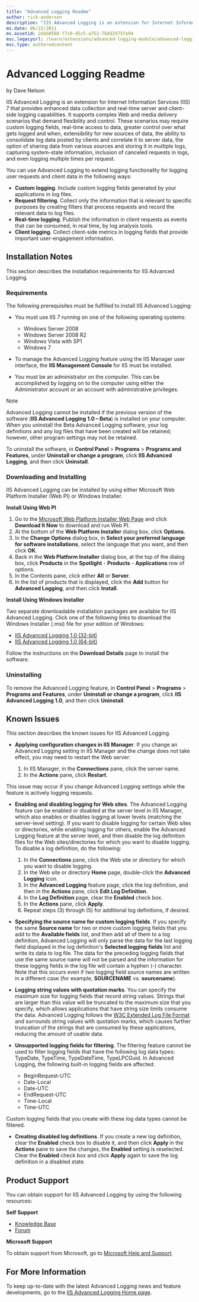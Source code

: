 ```yaml
---
title: "Advanced Logging Readme"
author: rick-anderson
description: "IIS Advanced Logging is an extension for Internet Information Services (IIS) 7 that provides enhanced data collection and real-time server and client-side lo..."
ms.date: 06/22/2011
ms.assetid: 2ebb8560-f7c0-45c5-a752-76dd2975fe94
msc.legacyurl: /learn/extensions/advanced-logging-module/advanced-logging-readme
msc.type: authoredcontent
---
```

Advanced Logging Readme
====================
by Dave Nelson

IIS Advanced Logging is an extension for Internet Information Services (IIS) 7 that provides enhanced data collection and real-time server and client-side logging capabilities. It supports complex Web and media delivery scenarios that demand flexibility and control. These scenarios may require custom logging fields, real-time access to data, greater control over what gets logged and when, extensibility for new sources of data, the ability to consolidate log data posted by clients and correlate it to server data, the option of sharing data from various sources and storing it in multiple logs, capturing system-state information, inclusion of canceled requests in logs, and even logging multiple times per request.

You can use Advanced Logging to extend logging functionality for logging user requests and client data in the following ways:

- **Custom logging**. Include custom logging fields generated by your applications in log files.
- **Request filtering**. Collect only the information that is relevant to specific purposes by creating filters that process requests and record the relevant data to log files.
- **Real-time logging**. Publish the information in client requests as events that can be consumed, in real time, by log analysis tools.
- **Client logging**. Collect client-side metrics in logging fields that provide important user-engagement information.

## Installation Notes

This section describes the installation requirements for IIS Advanced Logging.

### Requirements

The following prerequisites must be fulfilled to install IIS Advanced Logging:

- You must use IIS 7 running on one of the following operating systems: 

    - Windows Server 2008
    - Windows Server 2008 R2
    - Windows Vista with SP1
    - Windows 7
- To manage the Advanced Logging feature using the IIS Manager user interface, the **IIS Management Console** for IIS must be installed.
- You must be an administrator on the computer. This can be accomplished by logging on to the computer using either the Administrator account or an account with administrative privileges.

> [!NOTE]
>  
 Advanced Logging cannot be installed if the previous version of the software (**IIS Advanced Logging 1.0 – Beta**) is installed on your computer. When you uninstall the Beta Advanced Logging software, your log definitions and any log files that have been created will be retained; however, other program settings may not be retained.

To uninstall the software, in **Control Panel** &gt; **Programs** &gt; **Programs and Features**, under **Uninstall or change a program**, click **IIS Advanced Logging**, and then click **Uninstall**.

### Downloading and Installing

IIS Advanced Logging can be installed by using either Microsoft Web Platform Installer (Web PI) or Windows Installer.

**Install Using Web PI**

1. Go to the [Microsoft Web Platform Installer Web Page](https://go.microsoft.com/?linkid=9656457) and click **Download It Now** to download and run Web PI.
2. At the bottom of the **Web Platform Installer** dialog box, click **Options**.
3. In the **Change Options** dialog box, in **Select your preferred language for software installations**, select the language that you want, and then click **OK**.
4. Back in the **Web Platform Installer** dialog box, at the top of the dialog box, click **Products** in the **Spotlight** - **Products** - **Applications** row of options.
5. In the Contents pane, click either **All** or **Server**.
6. In the list of products that is displayed, click the **Add** button for **Advanced Logging**, and then click **Install**.

**Install Using Windows Installer**

Two separate downloadable installation packages are available for IIS Advanced Logging. Click one of the following links to download the Windows Installer (.msi) file for your edition of Windows:

- [IIS Advanced Logging 1.0 (32-bit)](https://go.microsoft.com/?linkid=9689912)
- [IIS Advanced Logging 1.0 (64-bit)](https://go.microsoft.com/?linkid=9689913)

Follow the instructions on the **Download Details** page to install the software.

### Uninstalling

To remove the Advanced Logging feature, in **Control Panel** &gt; **Programs** &gt; **Programs and Features**, under **Uninstall or change a program**, click **IIS Advanced Logging 1.0**, and then click **Uninstall**.

## Known Issues

This section describes the known issues for IIS Advanced Logging.

- **Applying configuration changes in IIS Manager**. If you change an Advanced Logging setting in IIS Manager and the change does not take effect, you may need to restart the Web server:  

    1. In IIS Manager, in the **Connections** pane, click the server name.
    2. In the **Actions** pane, click **Restart**.

 This issue may occur if you change Advanced Logging settings while the feature is actively logging requests.
- **Enabling and disabling logging for Web sites**. The Advanced Logging feature can be enabled or disabled at the server level in IIS Manager, which also enables or disables logging at lower levels (matching the server-level setting). If you want to disable logging for certain Web sites or directories, while enabling logging for others, enable the Advanced Logging feature at the server level, and then disable the log definition files for the Web sites/directories for which you want to disable logging. To disable a log definition, do the following: 

    1. In the **Connections** pane, click the Web site or directory for which you want to disable logging.
    2. In the Web site or directory **Home** page, double-click the **Advanced Logging** icon.
    3. In the **Advanced Logging** feature page, click the log definition, and then in the **Actions** pane, click **Edit Log Definition**.
    4. In the **Log Definition** page, clear the **Enabled** check box.
    5. In the **Actions** pane, click **Apply**.
    6. Repeat steps (3) through (5) for additional log definitions, if desired.
- **Specifying the source name for custom logging fields**. If you specify the same **Source name** for two or more custom logging fields that you add to the **Available fields** list, and then add all of them to a log definition, Advanced Logging will only parse the data for the last logging field displayed in the log definition's **Selected logging fields** list and write its data to log file. The data for the preceding logging fields that use the same source name will not be parsed and the information for these logging fields in the log file will contain a hyphen (-) character. Note that this occurs even if two logging field source names are written in a different case (for example, **SOURCENAME** vs. **sourcename**).
- **Logging string values with quotation marks**. You can specify the maximum size for logging fields that record string values. Strings that are larger than this value will be truncated to the maximum size that you specify, which allows applications that have string size limits consume the data. Advanced Logging follows the [W3C Extended Log File Format](https://go.microsoft.com/?linkid=9689679) and surrounds string values with quotation marks, which causes further truncation of the strings that are consumed by these applications, reducing the amount of usable data.
- **Unsupported logging fields for filtering**. The filtering feature cannot be used to filter logging fields that have the following log data types: TypeDate, TypeTime, TypeDateTime, TypeLPCGuid. In Advanced Logging, the following built-in logging fields are affected:  

    - BeginRequest-UTC
    - Date-Local
    - Date-UTC
    - EndRequest-UTC
    - Time-Local
    - Time-UTC

 Custom logging fields that you create with these log data types cannot be filtered.
- **Creating disabled log definitions**. If you create a new log definition, clear the **Enabled** check box to disable it, and then click **Apply** in the **Actions** pane to save the changes, the **Enabled** setting is reselected. Clear the **Enabled** check box and click **Apply** again to save the log definition in a disabled state.

## Product Support

You can obtain support for IIS Advanced Logging by using the following resources:

**Self Support**

- [Knowledge Base](https://go.microsoft.com/?linkid=9656144)
- [Forum](https://go.microsoft.com/?linkid=9656145)

**Microsoft Support**

To obtain support from Microsoft, go to [Microsoft Help and Support](https://go.microsoft.com/?linkid=9656146).

## For More Information

To keep up-to-date with the latest Advanced Logging news and feature developments, go to the [IIS Advanced Logging Home page](https://go.microsoft.com/?linkid=9656147).